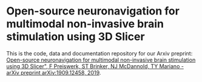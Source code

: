 # Open-source neuronavigation for multimodal non-invasive brain stimulation using 3D Slicer

This is the code, data and documentation repository for our Arxiv preprint: [Open-source neuronavigation for multimodal non-invasive brain stimulation using 3D Slicer", F Preiswerk, ST Brinker, NJ McDannold, TY Mariano - arXiv preprint arXiv:1909.12458, 2019](https://arxiv.org/abs/1909.12458).

